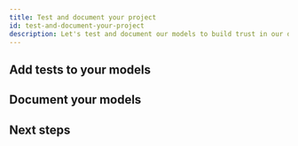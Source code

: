 ```yaml
---
title: Test and document your project
id: test-and-document-your-project
description: Let's test and document our models to build trust in our data.
---
```


## Add tests to your models

<Snippet src="tutorial-add-tests-to-models" />

<LoomVideo id="86a1e7ed19084810a7903bd31ebd83e0" />

## Document your models

<Snippet src="tutorial-document-your-models" />

<LoomVideo id="f946321f692747e59bec3b726eccbfd4" />

## Next steps

<Snippet src="tutorial-next-steps-tests" />

<LoomVideo id="384fa15250d44ca3950a06477bc31a89" />
